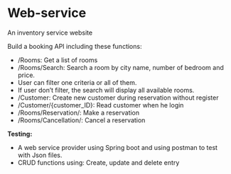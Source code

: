 # Web-service
An inventory service website

Build a booking API including these functions: 
-	/Rooms:  Get a list of rooms 
-	/Rooms/Search: Search a room by city name, number of bedroom and price. 
  - User can filter one criteria or all of them. 
  - If user don’t filter, the search will display all available rooms.
-	/Customer: Create new customer during reservation without register
-	/Customer/{customer_ID}: Read customer when he login
-	/Rooms/Reservation/: Make a reservation
-	/Rooms/Cancellation/: Cancel a reservation

**Testing:**
-	A web service provider using Spring boot and using postman to test with Json files. 
-	CRUD functions using: Create, update and delete entry

